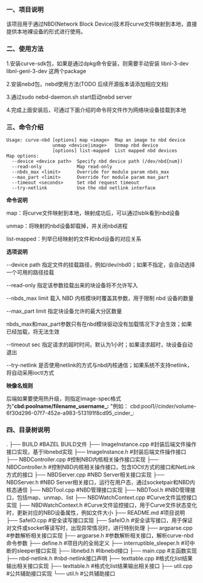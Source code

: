 ### 一、项目说明

该项目用于通过NBD(Network Block Device)技术将curve文件映射到本地，直接提供本地裸设备的形式进行使用。

### 二、使用方法

1.安装curve-sdk包，如果是通过dpkg命令安装，则需要手动安装 libnl-3-dev libnl-genl-3-dev 这两个package

2.安装nebd包，nebd使用方法(TODO 后续开源版本请添加相应文档)

3.通过sudo nebd-daemon.sh start启动nebd server

4.完成上面安装后，可通过下面介绍的命令将文件作为网络块设备挂载到本地

### 三、命令介绍

```
Usage: curve-nbd [options] map <image>  Map an image to nbd device
                 unmap <device|image>   Unmap nbd device
                 [options] list-mapped  List mapped nbd devices
Map options:
  --device <device path>  Specify nbd device path (/dev/nbd{num})
  --read-only             Map read-only
  --nbds_max <limit>      Override for module param nbds_max
  --max_part <limit>      Override for module param max_part
  --timeout <seconds>     Set nbd request timeout
  --try-netlink           Use the nbd netlink interface
```

**命令说明**

map：将curve文件映射到本地，映射成功后，可以通过lsblk看到nbd设备

unmap：将映射的nbd设备卸载掉，并关闭nbd进程

list-mapped：列举已经映射的文件和nbd设备的对应关系

**选项说明**

--device path  指定文件的挂载路径，例如/dev/nbd0；如果不指定，会自动选择一个可用的路径挂载

--read-only  指定该参数挂载出来的块设备将不允许写入

--nbds_max limit  载入 NBD 内核模块时覆盖其参数，用于限制 nbd 设备的数量

--max_part limit  指定块设备允许的最大分区数量

nbds_max和max_part参数只有在nbd模块驱动没有加载情况下才会生效；如果已经加载，将无法生效

--timeout sec  指定请求的超时时间，默认为1小时；如果请求超时，块设备自动退出

--try-netlink  是否使用netlink的方式与nbd内核通信；如果系统不支持netlink，将自动采用ioctl方式

**映像名规则**

后端如果要使用热升级，则指定image-spec格式为"**cbd:poolname/filename_username_:** "例如： cbd:pool1//cinder/volume-6f30d296-07f7-452e-a983-513191f8cd95_cinder_:

### 四、目录树说明

.
├── BUILD                                   #BAZEL BUILD文件
├── ImageInstance.cpp                       #封装后端文件操作接口实现，基于libnebd实现
├── ImageInstance.h                         #封装后端文件操作接口
├── NBDController.cpp                       #控制NBD内核相关操作接口实现
├── NBDController.h                         #控制NBD内核相关操作接口，包含IOCtl方式的接口和NetLink方式的接口
├── NBDServer.cpp                           #NBD Server相关接口实现
├── NBDServer.h                             #NBD Server相关接口，运行在用户态，通过socketpair和NBD内核态通信
├── NBDTool.cpp                             #NBD管理接口实现
├── NBDTool.h                               #NBD管理接口，包括map、unmap、list
├── NBDWatchContext.cpp	                    #Curve文件监控接口实现
├── NBDWatchContext.h                       #Curve文件监控接口，用于Curve文件状态变化时，更新对应的NBD设备属性，例如文件大小
├── README.md                               #项目说明
├── SafeIO.cpp                              #安全读写接口实现
├── SafeIO.h                                #安全读写接口，用于保证对文件或socket等读写时，出现异常情况时，进行特别处理
├── argparse.cpp                            #参数解析相关接口实现
├── argparse.h                              #参数解析相关接口，解析curve-nbd命令参数
├── define.h                                #项目内的全局定义
├── interruptible_sleeper.h                 #可中断的sleeper接口实现
├── libnebd.h                               #libnebd接口
├── main.cpp                                #主函数实现
├── nbd-netlink.h                           #nbd-netlink接口声明
├── texttable.cpp                           #格式化list结果输出相关接口实现
├── texttable.h                             #格式化list结果输出相关接口
├── util.cpp                                #公共辅助接口实现
└── util.h                                  #公共辅助接口
